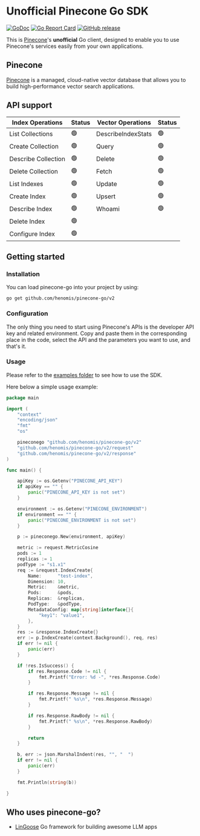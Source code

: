 # Unofficial Pinecone Go SDK

[![GoDoc](https://godoc.org/github.com/henomis/pinecone-go/v2?status.svg)](https://godoc.org/github.com/henomis/pinecone-go/v2) [![Go Report Card](https://goreportcard.com/badge/github.com/henomis/pinecone-go/v2)](https://goreportcard.com/report/github.com/henomis/pinecone-go/v2) [![GitHub release](https://img.shields.io/github/release/henomis/pinecone-go.svg)](https://github.com/henomis/pinecone-go/v2/releases)

This is [Pinecone](https://pinecone.io)'s **unofficial** Go client, designed to enable you to use Pinecone's services easily from your own applications.

## Pinecone

[Pinecone](https://pinecone.io) is a managed, cloud-native vector database that allows you to build high-performance vector search applications.

## API support

| **Index Operations** | **Status** | **Vector Operations** | **Status** |
| -------------------- | ---------- | --------------------- | ---------- |
| List Collections     | 🟢         | DescribeIndexStats    | 🟢         |
| Create Collection    | 🟢         | Query                 | 🟢         |
| Describe Collection  | 🟢         | Delete                | 🟢         |
| Delete Collection    | 🟢         | Fetch                 | 🟢         |
| List Indexes         | 🟢         | Update                | 🟢         |
| Create Index         | 🟢         | Upsert                | 🟢         |
| Describe Index       | 🟢         | Whoami                | 🟢         |
| Delete Index         | 🟢         |                       |            |
| Configure Index      | 🟢         |                       |            |

## Getting started

### Installation

You can load pinecone-go into your project by using:

```
go get github.com/henomis/pinecone-go/v2
```

### Configuration

The only thing you need to start using Pinecone's APIs is the developer API key and related environment. Copy and paste them in the corresponding place in the code, select the API and the parameters you want to use, and that's it.

### Usage

Please refer to the [examples folder](examples/cmd/) to see how to use the SDK.

Here below a simple usage example:

```go
package main

import (
	"context"
	"encoding/json"
	"fmt"
	"os"

	pineconego "github.com/henomis/pinecone-go/v2"
	"github.com/henomis/pinecone-go/v2/request"
	"github.com/henomis/pinecone-go/v2/response"
)

func main() {

	apiKey := os.Getenv("PINECONE_API_KEY")
	if apiKey == "" {
		panic("PINECONE_API_KEY is not set")
	}

	environment := os.Getenv("PINECONE_ENVIRONMENT")
	if environment == "" {
		panic("PINECONE_ENVIRONMENT is not set")
	}

	p := pineconego.New(environment, apiKey)

	metric := request.MetricCosine
	pods := 1
	replicas := 1
	podType := "s1.x1"
	req := &request.IndexCreate{
		Name:      "test-index",
		Dimension: 10,
		Metric:    &metric,
		Pods:      &pods,
		Replicas:  &replicas,
		PodType:   &podType,
		MetadataConfig: map[string]interface{}{
			"key1": "value1",
		},
	}
	res := &response.IndexCreate{}
	err := p.IndexCreate(context.Background(), req, res)
	if err != nil {
		panic(err)
	}

	if !res.IsSuccess() {
		if res.Response.Code != nil {
			fmt.Printf("Error: %d -", *res.Response.Code)
		}

		if res.Response.Message != nil {
			fmt.Printf(" %s\n", *res.Response.Message)
		}

		if res.Response.RawBody != nil {
			fmt.Printf(" %s\n", *res.Response.RawBody)
		}

		return
	}

	b, err := json.MarshalIndent(res, "", "  ")
	if err != nil {
		panic(err)
	}

	fmt.Println(string(b))

}
```

## Who uses pinecone-go?

- [LinGoose](https://github.com/henomis/lingoose) Go framework for building awesome LLM apps
